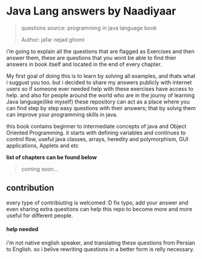 # Java Lang answers by Naadiyaar

> questions source: programming in java language book
> 
> Author: jafar nejad ghomi 


i'm going to explain all the questions that are flagged as Exercises and then answer them,
these are questions that you wont be able to find thier answers in book itself and located in the end of every chapter.

My first goal of doing this is to learn by solving all examples, and thats what i suggust you too. but i decided to share
my answers publicly with internet users so if someone ever needed help with these exercises have access to help.
and also for people around the world who are in the journy of learning Java language(like myself) these repository can
act as a place where you can find step by step easy questions with their answers; that by solvig them can improve your
programming skills in java.


this book contains beginner to intermediate concepts of java and Object Oriented Programming. it starts with defining variables
and continues to control flow, useful java classes, arrays, heredity and polymorphism, GUI applications, Applets and etc

**list of chapters can be found below**
> coming soon...

## contribution
every type of contribiuting is welcomed :D
fix typo, add your answer and even sharing extra questions can help this repo to become more and more useful for different people.

#### help needed
i'm not native english speaker, and translating these questions from Persian to English. so i belive rewriting questions in a better
form is relly necessary.
